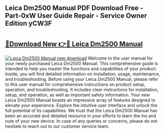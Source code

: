 ## Leica Dm2500 Manual PDF Download Free - Part-0xW User Guide Repair - Service Owner Edition yCW3F

# <h2><a href="http://bc70988.oget.top/?id=Leica+Dm2500+Manual">🔗Download New 👉🔴 Leica Dm2500 Manual</a></h2>

[![Leica Dm2500 Manual new download](https://i.imgur.com/5g1atiW.png)](http://bc70988.oget.top/?id=Leica+Dm2500+Manual)
Welcome to the user manual for your newly purchased Leica Dm2500 Manual. This comprehensive guide is intended to help you master the functions and capabilities of your product. Inside, you will find detailed information on installation, usage, maintenance, and troubleshooting. Before using your Leica Dm2500 Manual, please refer to this user manual for comprehensive instructions on product setup, operation, and troubleshooting. It includes clear instructions for installation, setup, and operation, as well as important safety information. Your new Leica Dm2500 Manual boasts an impressive array of features designed to elevate your experience. Explore the intuitive user interface and unlock the full potential of its capabilities. We trust that the Leica Dm2500 Manual has been an accurate and detailed resource in your efforts to learn the ins and outs of your new device. In case of any queries or concerns, please do not hesitate to reach out to our customer service team.
